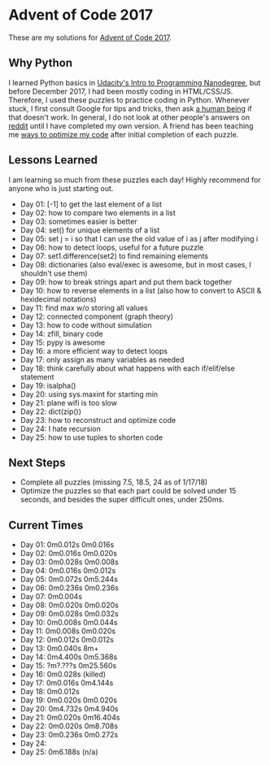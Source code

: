 # Advent of Code 2017
These are my solutions for [Advent of Code 2017](http://adventofcode.com/2017). 
## Why Python
I learned Python basics in [Udacity's Intro to Programming Nanodegree](https://www.udacity.com/course/intro-to-programming-nanodegree--nd000), but before December 2017, I had been mostly coding in HTML/CSS/JS. Therefore, I used these puzzles to practice coding in Python. Whenever stuck, I first consult Google for tips and tricks, then ask [a human being](https://github.com/ephemient) if that doesn't work. In general, I do not look at other people's answers on [reddit](https://www.reddit.com/r/adventofcode/) until I have completed my own version. A friend has been teaching me [ways to optimize my code](https://github.com/sereneliu/AoC-2017/tree/Daniel) after initial completion of each puzzle.
## Lessons Learned
I am learning so much from these puzzles each day! Highly recommend for anyone who is just starting out.

* Day 01: [-1] to get the last element of a list
* Day 02: how to compare two elements in a list
* Day 03: sometimes easier is better
* Day 04: set() for unique elements of a list
* Day 05: set j = i so that I can use the old value of i as j after modifying i
* Day 06: how to detect loops, useful for a future puzzle
* Day 07: set1.difference(set2) to find remaining elements
* Day 08: dictionaries (also eval/exec is awesome, but in most cases, I shouldn't use them)
* Day 09: how to break strings apart and put them back together
* Day 10: how to reverse elements in a list (also how to convert to ASCII & hexidecimal notations)
* Day 11: find max w/o storing all values
* Day 12: connected component (graph theory)
* Day 13: how to code without simulation
* Day 14: zfill, binary code
* Day 15: pypy is awesome
* Day 16: a more efficient way to detect loops
* Day 17: only assign as many variables as needed
* Day 18: think carefully about what happens with each if/elif/else statement
* Day 19: isalpha()
* Day 20: using sys.maxint for starting min
* Day 21: plane wifi is too slow
* Day 22: dict(zip())
* Day 23: how to reconstruct and optimize code
* Day 24: I hate recursion
* Day 25: how to use tuples to shorten code
## Next Steps
* Complete all puzzles (missing 7.5, 18.5, 24 as of 1/17/18)
* Optimize the puzzles so that each part could be solved under 15 seconds, and besides the super difficult ones, under 250ms.
## Current Times
* Day 01: 0m0.012s  0m0.016s
* Day 02: 0m0.016s  0m0.020s
* Day 03: 0m0.028s  0m0.008s
* Day 04: 0m0.016s  0m0.012s
* Day 05: 0m0.072s  0m5.244s
* Day 06: 0m0.236s  0m0.236s
* Day 07: 0m0.004s
* Day 08: 0m0.020s  0m0.020s
* Day 09: 0m0.028s  0m0.032s
* Day 10: 0m0.008s  0m0.044s
* Day 11: 0m0.008s  0m0.020s
* Day 12: 0m0.012s  0m0.012s
* Day 13: 0m0.040s  8m+
* Day 14: 0m4.400s  0m5.368s
* Day 15: ?m?.???s  0m25.560s
* Day 16: 0m0.028s  (killed)
* Day 17: 0m0.016s  0m4.144s
* Day 18: 0m0.012s
* Day 19: 0m0.020s  0m0.020s
* Day 20: 0m4.732s  0m4.940s
* Day 21: 0m0.020s  0m16.404s
* Day 22: 0m0.020s  0m8.708s
* Day 23: 0m0.236s  0m0.272s
* Day 24: 
* Day 25: 0m6.188s  (n/a)
